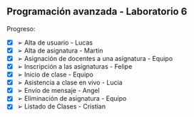 ## Programación avanzada - Laboratorio 6

Progreso:

- [X] ➢ Alta de usuario - Lucas
- [X] ➢ Alta de asignatura - Martin
- [X] ➢ Asignación de docentes a una asignatura - Equipo
- [X] ➢ Inscripción a las asignaturas - Felipe
- [X] ➢ Inicio de clase - Equipo
- [X] ➢ Asistencia a clase en vivo - Lucia
- [X] ➢ Envío de mensaje - Angel
- [X] ➢ Eliminación de asignatura - Equipo
- [X] ➢ Listado de Clases - Cristian

